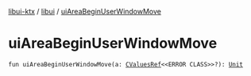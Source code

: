[libui-ktx](../index.md) / [libui](index.md) / [uiAreaBeginUserWindowMove](./ui-area-begin-user-window-move.md)

# uiAreaBeginUserWindowMove

`fun uiAreaBeginUserWindowMove(a: `[`CValuesRef`](../kotlinx.cinterop/-c-values-ref/index.md)`<<ERROR CLASS>>?): `[`Unit`](https://kotlinlang.org/api/latest/jvm/stdlib/kotlin/-unit/index.html)